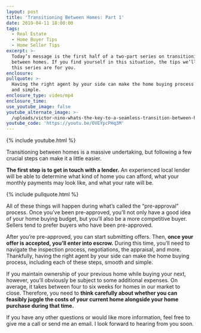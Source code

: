```yaml
---
layout: post
title: 'Transitioning Between Homes: Part 1'
date: 2019-04-11 18:00:00
tags:
  - Real Estate
  - Home Buyer Tips
  - Home Seller Tips
excerpt: >-
  Today’s message is the first half of a two-part series on transitioning
  between homes. If you find yourself in this situation, the tips we’ll share in
  this series are for you.
enclosure:
pullquote: >-
  Having the right agent by your side can make the home buying process smooth
  and simple.
enclosure_type: video/mp4
enclosure_time:
use_youtube_image: false
youtube_alternate_image: >-
  /uploads/victor-nino-whats-the-key-to-a-seamless-transition-between-homes-youtube.jpg
youtube_code: 'https://youtu.be/OVEYpcPHq3M'
---
```


{% include youtube.html %}

Transitioning between homes is a massive undertaking, but following a few crucial steps can make it a little easier.&nbsp;

**The first step is to get in touch with a lender.** An experienced local lender will be able to determine what kind of home you can afford, what your monthly payments may look like, and what your rate will be.

{% include pullquote.html %}

All of these things will happen during what’s called the “pre-approval” process. Once you’ve been pre-approved, you’ll not only have a good idea of your home buying budget, but you’ll also be a more competitive buyer. Sellers tend to prefer buyers who have been pre-approved.&nbsp;

After you’re pre-approved, you can start submitting offers. Then, **once your offer is accepted, you’ll enter into escrow.** During this time, you’ll need to navigate the inspection process, negotiations, the appraisal, and more. Thankfully, having the right agent by your side can make the home buying process, including each of these steps, smooth and simple.

If you maintain ownership of your previous home while buying your next, however, you’ll obviously be subject to some additional expenses. On average, it takes between four to six weeks for homes in our market to close. Therefore, you need to **think carefully about whether you can feasibly juggle the costs of your current home alongside your home purchase during that time.&nbsp;**

If you have any other questions or would like more information, feel free to give me a call or send me an email. I look forward to hearing from you soon.